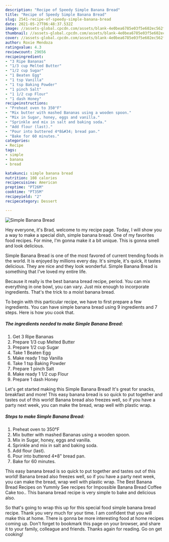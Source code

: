 ```yaml
---
description: "Recipe of Speedy Simple Banana Bread"
title: "Recipe of Speedy Simple Banana Bread"
slug: 2541-recipe-of-speedy-simple-banana-bread
date: 2021-05-27T06:48:37.532Z
image: //assets-global.cpcdn.com/assets/blank-4e0bea6785e03f5e602ec562f230caae08da540cada707380b4fe1bbebba43da.png
thumbnail: //assets-global.cpcdn.com/assets/blank-4e0bea6785e03f5e602ec562f230caae08da540cada707380b4fe1bbebba43da.png
cover: //assets-global.cpcdn.com/assets/blank-4e0bea6785e03f5e602ec562f230caae08da540cada707380b4fe1bbebba43da.png
author: Roxie Mendoza
ratingvalue: 4.3
reviewcount: 29656
recipeingredient:
- "3 Ripe Bananas"
- "1/3 cup Melted Butter"
- "1/2 cup Sugar"
- "1 Beaten Egg"
- "1 tsp Vanilla"
- "1 tsp Baking Powder"
- "1 pinch Salt"
- "1 1/2 cup Flour"
- "1 dash Honey"
recipeinstructions:
- "Preheat oven to 350°F"
- "Mix butter with mashed Bananas using a wooden spoon."
- "Mix in Sugar, honey, eggs and vanilla."
- "Sprinkle and mix in salt and baking soda."
- "Add flour (last)."
- "Pour into buttered 4*8&#34; bread pan."
- "Bake for 60 minutes."
categories:
- Recipe
tags:
- simple
- banana
- bread

katakunci: simple banana bread 
nutrition: 108 calories
recipecuisine: American
preptime: "PT26M"
cooktime: "PT35M"
recipeyield: "2"
recipecategory: Dessert

---
```



![Simple Banana Bread](//assets-global.cpcdn.com/assets/blank-4e0bea6785e03f5e602ec562f230caae08da540cada707380b4fe1bbebba43da.png)

Hey everyone, it's Brad, welcome to my recipe page. Today, I will show you a way to make a special dish, simple banana bread. One of my favorites food recipes. For mine, I'm gonna make it a bit unique. This is gonna smell and look delicious.

Simple Banana Bread is one of the most favored of current trending foods in the world. It is enjoyed by millions every day. It's simple, it's quick, it tastes delicious. They are nice and they look wonderful. Simple Banana Bread is something that I've loved my entire life.

Because it really is the best banana bread recipe, period. You can mix everything in one bowl, you can vary. Just mix enough to incorporate ingredients. That&#39;s the trick to a moist banana bread.


To begin with this particular recipe, we have to first prepare a few ingredients. You can have simple banana bread using 9 ingredients and 7 steps. Here is how you cook that.

<!--inarticleads1-->

##### The ingredients needed to make Simple Banana Bread:

1. Get 3 Ripe Bananas
1. Prepare 1/3 cup Melted Butter
1. Prepare 1/2 cup Sugar
1. Take 1 Beaten Egg
1. Make ready 1 tsp Vanilla
1. Take 1 tsp Baking Powder
1. Prepare 1 pinch Salt
1. Make ready 1 1/2 cup Flour
1. Prepare 1 dash Honey


Let&#39;s get started making this Simple Banana Bread! It&#39;s great for snacks, breakfast and more! This easy banana bread is so quick to put together and tastes out of this world! Banana bread also freezes well, so if you have a party next week, you can make the bread, wrap well with plastic wrap. 

<!--inarticleads2-->

##### Steps to make Simple Banana Bread:

1. Preheat oven to 350°F
1. Mix butter with mashed Bananas using a wooden spoon.
1. Mix in Sugar, honey, eggs and vanilla.
1. Sprinkle and mix in salt and baking soda.
1. Add flour (last).
1. Pour into buttered 4*8&#34; bread pan.
1. Bake for 60 minutes.


This easy banana bread is so quick to put together and tastes out of this world! Banana bread also freezes well, so if you have a party next week, you can make the bread, wrap well with plastic wrap. The Best Banana Bread Recipes on Yummly See recipes for Impossible Banana Bread Coffee Cake too.. This banana bread recipe is very simple to bake and delicious also. 

So that's going to wrap this up for this special food simple banana bread recipe. Thank you very much for your time. I am confident that you will make this at home. There is gonna be more interesting food at home recipes coming up. Don't forget to bookmark this page on your browser, and share it to your family, colleague and friends. Thanks again for reading. Go on get cooking!
